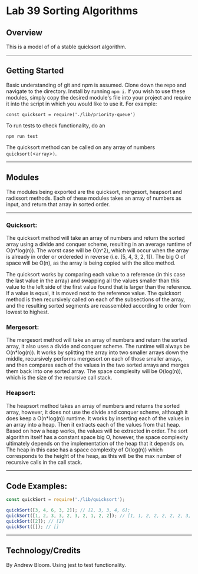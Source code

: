 # Lab 39 Sorting Algorithms

## Overview

This is a model of of a stable quicksort algorithm.
***
## Getting Started

Basic understanding of git and npm is assumed. Clone down the repo and navigate to the directory. Install by running `npm i`. If you wish to use these modules, simply copy the desired module's file into your project and require it into the script in which you would like to use it. For example:

```const quicksort = require('./lib/priority-queue')```

To run tests to check functionality, do an

```npm run test```

The quicksort method can be called on any array of numbers `quicksort(`<`array`>`)`. 
***
## Modules

The modules being exported are the quicksort, mergesort, heapsort and radixsort methods. Each of these modules takes an array of numbers as input, and return that array in sorted order.
***
### Quicksort:

The quicksort method will take an array of numbers and return the sorted array using a divide and conquer scheme, resulting in an average runtime of O(n*log(n)). The worst case will be 0(n^2), which will occur when the array is already in order or ordereded in reverse (i.e. [5, 4, 3, 2, 1]). The big O of space will be O(n), as the array is being copied with the slice method. 

The quicksort works by comparing each value to a reference (in this case the last value in the array) and swapping all the values smaller than this value to the left side of the first value found that is larger than the reference. If a value is equal, it is moved next to the reference value. The quicksort method is then recursively called on each of the subsections of the array, and the resulting sorted segments are reassembled according to order from lowest to highest.

### Mergesort:

The mergesort method will take an array of numbers and return the sorted array, it also uses a divide and conquer scheme. The runtime will always be O(n*log(n)). It works by splitting the array into two smaller arrays down the middle, recursively performs mergesort on each of those smaller arrays, and then compares each of the values in the two sorted arrays and merges them back into one sorted array. The space complexity will be O(log(n)), which is the size of the recursive call stack.

### Heapsort:

The heapsort method takes an array of numbers and returns the sorted array, however, it does not use the divide and conquer scheme, although it does keep a O(n*log(n)) runtime. It works by inserting each of the values in an array into a heap. Then it extracts each of the values from that heap. Based on how a heap works, the values will be extracted in order. The sort algorithm itself has a constant space big O, however, the space complexity ultimately depends on the implementation of the heap that it depends on. The heap in this case has a space complexity of O(log(n)) which corresponds to the height of the heap, as this will be the max number of recursive calls in the call stack.


***
## Code Examples:

```javascript
const quickSort = require('./lib/quicksort');

quickSort([3, 4, 6, 3, 2]); // [2, 3, 3, 4, 6];
quickSort([1, 2, 3, 3, 2, 3, 2, 1, 2, 2]); // [1, 1, 2, 2, 2, 2, 2, 3, 3, 3]
quickSort([2]); // [2]
quickSort([]); // []
```
***
## Technology/Credits

By Andrew Bloom. Using jest to test functionality.